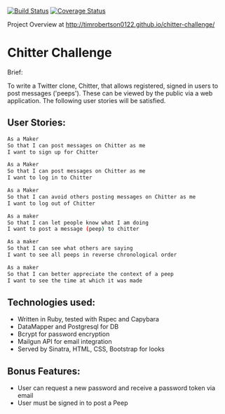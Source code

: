 [![Build Status](https://travis-ci.org/timrobertson0122/chitter-challenge.png)](https://travis-ci.org/timrobertson0122/chitter-challenge)  [![Coverage Status](https://coveralls.io/repos/timrobertson0122/chitter-challenge/badge.svg?branch=master&service=github)](https://coveralls.io/github/timrobertson0122/chitter-challenge?branch=master)


Project Overview at http://timrobertson0122.github.io/chitter-challenge/



Chitter Challenge
=================

Brief:

To write a Twitter clone, Chitter, that allows registered, signed in users to post messages ('peeps'). These can be viewed by the public via a web application. The following user stories will be satisfied.

User Stories:
-------

```sh
As a Maker
So that I can post messages on Chitter as me
I want to sign up for Chitter

As a Maker
So that I can post messages on Chitter as me
I want to log in to Chitter

As a Maker
So that I can avoid others posting messages on Chitter as me
I want to log out of Chitter

As a maker
So that I can let people know what I am doing  
I want to post a message (peep) to chitter

As a maker
So that I can see what others are saying  
I want to see all peeps in reverse chronological order

As a maker
So that I can better appreciate the context of a peep
I want to see the time at which it was made
```

Technologies used:
----------------

- Written in Ruby, tested with Rspec and Capybara
- DataMapper and Postgresql for DB
- Bcrypt for password encryption
- Mailgun API for email integration
- Served by Sinatra, HTML, CSS, Bootstrap for looks


Bonus Features:
--------------

- User can request a new password and receive a password token via email
- User must be signed in to post a Peep
